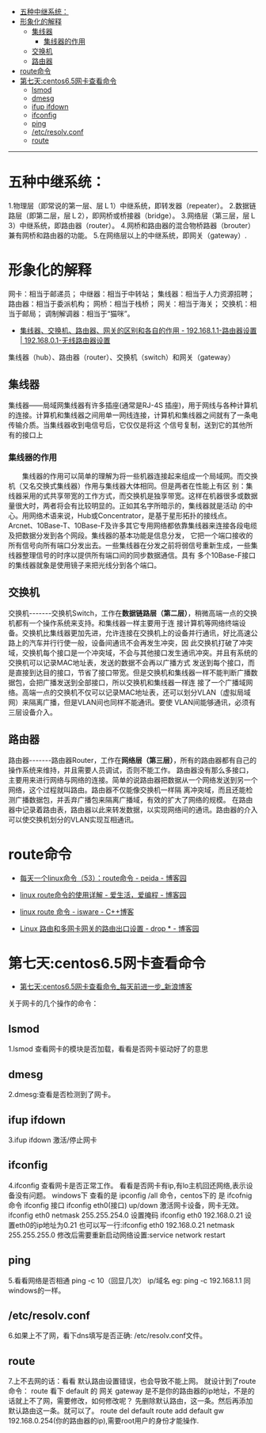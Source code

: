 
<!-- @import "[TOC]" {cmd="toc" depthFrom=1 depthTo=6 orderedList=false} -->
<!-- code_chunk_output -->

* [五种中继系统：](#五种中继系统)
* [形象化的解释](#形象化的解释)
	* [集线器](#集线器)
		* [集线器的作用](#集线器的作用)
	* [交换机](#交换机)
	* [路由器](#路由器)
* [route命令](#route命令)
* [第七天:centos6.5网卡查看命令](#第七天centos65网卡查看命令)
	* [lsmod](#lsmod)
	* [dmesg](#dmesg)
	* [ifup ifdown](#ifup-ifdown)
	* [ifconfig](#ifconfig)
	* [ping](#ping)
	* [/etc/resolv.conf](#etcresolvconf)
	* [route](#route)

<!-- /code_chunk_output -->

---

# 五种中继系统：

1.物理层（即常说的第一层、层Ｌ1）中继系统，即转发器（repeater）。
2.数据链路层（即第二层，层Ｌ2），即网桥或桥接器（bridge）。
3.网络层（第三层，层Ｌ3）中继系统，即路由器（router）。
4.网桥和路由器的混合物桥路器（brouter）兼有网桥和路由器的功能。
5.在网络层以上的中继系统，即网关（gateway）.

# 形象化的解释

网卡：相当于邮递员；
中继器：相当于中转站；
集线器：相当于人力资源招聘；
路由器：相当于委派机构；
网桥：相当于栈桥；
网关：相当于海关；
交换机：相当于邮局；
调制解调器：相当于“猫咪”。


* [集线器、交换机、路由器、网关的区别和各自的作用 - 192.168.1.1-路由器设置 | 192.168.0.1-无线路由器设置 ](http://www.luyouqiwang.com/15213/)


集线器（hub）、路由器（router）、交换机（switch）和网关（gateway）

## 集线器

集线器——局域网集线器有许多插座(通常是RJ-4S 插座)，用于网线与各种计算机的连接。计算机和集线器之间用单一网线连接，计算机和集线器之间就有了一条电传输介质。当集线器收到电信号后，它仅仅是将这 个信号复制，送到它的其他所有的接口上

### 集线器的作用

　　集线器的作用可以简单的理解为将一些机器连接起来组成一个局域网。而交换机（又名交换式集线器）作用与集线器大体相同。但是两者在性能上有区 别：集线器采用的式共享带宽的工作方式，而交换机是独享带宽。这样在机器很多或数据量很大时，两者将会有比较明显的。正如其名字所暗示的，集线器就是活动 的中心。用网络术语来说，Hub或Concentrator，是基于星形拓扑的接线点。 Arcnet、10Base-T、10Base-F及许多其它专用网络都依靠集线器来连接各段电缆及把数据分发到各个网段。集线器的基本功能是信息分发， 它把一个端口接收的所有信号向所有端口分发出去。一些集线器在分发之前将弱信号重新生成，一些集线器整理信号的时序以提供所有端口间的同步数据通信。具有 多个10Base-F接口的集线器就象是使用镜子来把光线分到各个端口。

## 交换机

交换机-------交换机Switch，工作在**数据链路层（第二层）**，稍微高端一点的交换机都有一个操作系统来支持。和集线器一样主要用于连 接计算机等网络终端设备。交换机比集线器更加先进，允许连接在交换机上的设备并行通讯，好比高速公路上的汽车并行行使一般，设备间通讯不会再发生冲突，因 此交换机打破了冲突域，交换机每个接口是一个冲突域，不会与其他接口发生通讯冲突。并且有系统的交换机可以记录MAC地址表，发送的数据不会再以广播方式 发送到每个接口，而是直接到达目的接口，节省了接口带宽。但是交换机和集线器一样不能判断广播数据包，会把广播发送到全部接口，所以交换机和集线器一样连 接了一个广播域网络。高端一点的交换机不仅可以记录MAC地址表，还可以划分VLAN（虚拟局域网）来隔离广播，但是VLAN间也同样不能通讯。要使 VLAN间能够通讯，必须有三层设备介入。

## 路由器

路由器-------路由器Router，工作在**网络层（第三层）**，所有的路由器都有自己的操作系统来维持，并且需要人员调试，否则不能工作。 路由器没有那么多接口，主要用来进行网络与网络的连接。简单的说路由器把数据从一个网络发送到另一个网络，这个过程就叫路由。路由器不仅能像交换机一样隔 离冲突域，而且还能检测广播数据包，并丢弃广播包来隔离广播域，有效的扩大了网络的规模。 在路由器中记录着路由表，路由器以此来转发数据，以实现网络间的通讯。路由器的介入可以使交换机划分的VLAN实现互相通讯。

# route命令

* [每天一个linux命令（53）：route命令 - peida - 博客园 ](http://www.cnblogs.com/peida/archive/2013/03/05/2943698.html)

* [linux route命令的使用详解 - 爱生活，爱编程 - 博客园 ](http://www.cnblogs.com/snake-hand/p/3143041.html)


* [linux route 命令 - isware - C++博客 ](http://www.cppblog.com/isware/archive/2011/06/01/147825.html)
* [Linux 路由和多网卡网关的路由出口设置 - drop * - 博客园 ](http://www.cnblogs.com/fengyc/p/6533112.html)

# 第七天:centos6.5网卡查看命令

* [第七天:centos6.5网卡查看命令_每天前进一步_新浪博客 ](http://blog.sina.com.cn/s/blog_685c0ea30101fqxf.html)

关于网卡的几个操作的命令：
## lsmod
1.lsmod 查看网卡的模块是否加载，看看是否网卡驱动好了的意思

## dmesg

2.dmesg:查看是否检测到了网卡。

## ifup ifdown

3.ifup ifdown 激活/停止网卡

## ifconfig

4.ifconfig 查看网卡是否正常工作。 看看是否网卡有ip,有lo主机回还网络,表示设备没有问题。
windows下 查看的是 ipconfig /all 命令，centos下的  是 ifcofnig 命令
ifconfig 接口
ifconfig eth0(接口) up/down  激活网卡设备，网卡无效。
ifconfig eth0 netmask 255.255.254.0 设置掩码
ifconfig eth0  192.168.0.21 设置eth0的ip地址为0.21
也可以写一行:ifconfig eth0 192.168.0.21 netmask 255.255.255.0
修改后需要重新启动网络设置:service network restart


## ping

5.看看网络是否相通
 ping -c 10（回显几次） ip/域名
eg: ping -c 192.168.1.1  同 windows的一样。

## /etc/resolv.conf

6.如果上不了网，看下dns填写是否正确: /etc/resolv.conf文件。

## route

7.上不去网的话：看看 默认路由设置错误，也会导致不能上网。
就设计到了route命令：
route 看下 default 的 网关 gateway 是不是你的路由器的ip地址，不是的话就上不了网，需要修改，如何修改呢？ 先删除默认路由，这一条。然后再添加默认路由这一条。就可以了。
route del default
route add default gw 192.168.0.254(你的路由器的ip),需要root用户的身份才能操作.